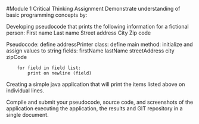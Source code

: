 #Module 1 Critical Thinking Assignment
Demonstrate understanding of basic programming concepts by:

Developing pseudocode that prints the following information for a fictional person:
First name
Last name
Street address
City
Zip code

Pseudocode:
define addressPrinter class:
 	define main method:
		initialize and assign values to string fields:
			firstName
			lastName
			streetAddress
			city
			zipCode 
			
		for field in field list:
			print on newline (field)
		
Creating a simple java application that will print the items listed above on individual lines.

Compile and submit your pseudocode, source code, and screenshots of the application executing the application, the results and GIT repository in a single document.